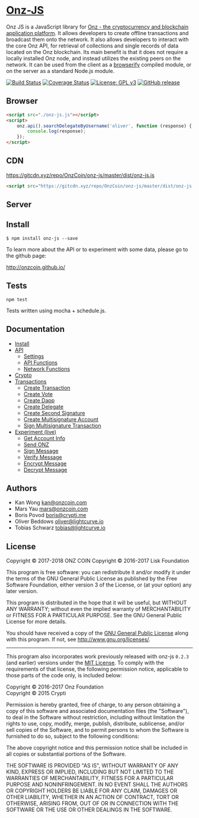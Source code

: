 # <a href="http://onzcoin.github.io/onz-js/">Onz-JS</a>

Onz JS is a JavaScript library for [Onz - the cryptocurrency and blockchain application platform](https://github.com/OnzCoin/onz). It allows developers to create offline transactions and broadcast them onto the network. It also allows developers to interact with the core Onz API, for retrieval of collections and single records of data located on the Onz blockchain. Its main benefit is that it does not require a locally installed Onz node, and instead utilizes the existing peers on the network. It can be used from the client as a [browserify](http://browserify.org/) compiled module, or on the server as a standard Node.js module.

[![Build Status](https://travis-ci.org/OnzCoin/onz-js.svg?branch=development)](https://travis-ci.org/OnzCoin/onz-js)
[![Coverage Status](https://coveralls.io/repos/github/OnzCoin/onz-js/badge.svg?branch=master)](https://coveralls.io/github/OnzCoin/onz-js?branch=master)
[![License: GPL v3](https://img.shields.io/badge/License-GPL%20v3-blue.svg)](http://www.gnu.org/licenses/gpl-3.0)
[![GitHub release](https://img.shields.io/badge/version-0.5.0-blue.svg)](#)

## Browser

```html
<script src="./onz-js.js"></script>
<script>
	onz.api().searchDelegateByUsername('oliver', function (response) {
		console.log(response);
	});
</script>
```

## CDN

https://gitcdn.xyz/repo/OnzCoin/onz-js/master/dist/onz-js.js<br/>
```html
<script src="https://gitcdn.xyz/repo/OnzCoin/onz-js/master/dist/onz-js.js"></script>
```

## Server

## Install
```
$ npm install onz-js --save
```

To learn more about the API or to experiment with some data, please go to the github page:

http://onzcoin.github.io/

## Tests

```
npm test
```

Tests written using mocha + schedule.js.

## Documentation

- [Install](http://onzcoin.github.io/onz-js/index.html)
- [API](http://onzcoin.github.io/example/api.html)
	- [Settings](http://onzcoin.github.io/example/api.html#settings)
	- [API Functions](http://onzcoin.github.io/example/api.html#api_functions)
	- [Network Functions](http://onzcoin.github.io/example/api.html#network_functions)
- [Crypto](http://onzcoin.github.io//example/api.html#crypto)
- [Transactions](http://onzcoin.github.io/example/api.html#transactions)
	- [Create Transaction](http://onzcoin.github.io//example/api.html#functions_createTransaction)
	- [Create Vote](http://onzcoin.github.io/example/api.html#functions_createVote)
	- [Create Dapp](http://onzcoin.github.io/example/api.html#functions_createDapp)
	- [Create Delegate](http://onzcoin.github.io/example/api.html#functions_createDelegate)
	- [Create Second Signature](http://onzcoin.github.io/example/api.html#functions_createSignature)
	- [Create Multisignature Account](http://onzcoin.github.io/example/api.html#functions_createMultisignature)
	- [Sign Multisignature Transaction](http://onzcoin.github.io/example/api.html#functions_signMultisignature)
- [Experiment (live)](http://onzcoin.github.io/example/experiment.html)
	- [Get Account Info](http://onzcoin.github.io/example/experiment.html#get_account)
	- [Send ONZ](http://onzcoin.github.io/example/experiment.html#send_onz)
	- [Sign Message](http://onzcoin.github.io/example/experiment.html#sign)
	- [Verify Message](http://onzcoin.github.io/example/experiment.html#verify)
	- [Encrypt Message](http://onzcoin.github.io/example/experiment.html#encrypt)
	- [Decrypt Message](http://onzcoin.github.io/example/experiment.html#decrypt)

## Authors

- Kan Wong <kan@onzcoin.com>
- Mars Yau <mars@onzcoin.com>
- Boris Povod <boris@crypti.me>
- Oliver Beddows <oliver@lightcurve.io>
- Tobias Schwarz <tobias@lightcurve.io>

## License

Copyright © 2017-2018 ONZ COIN
Copyright © 2016-2017 Lisk Foundation

This program is free software: you can redistribute it and/or modify it under the terms of the GNU General Public License as published by the Free Software Foundation, either version 3 of the License, or (at your option) any later version.

This program is distributed in the hope that it will be useful, but WITHOUT ANY WARRANTY; without even the implied warranty of MERCHANTABILITY or FITNESS FOR A PARTICULAR PURPOSE. See the GNU General Public License for more details.

You should have received a copy of the [GNU General Public License](https://github.com/OnzCoin/onz-js/tree/master/LICENSE) along with this program.  If not, see <http://www.gnu.org/licenses/>.

***

This program also incorporates work previously released with onz-js `0.2.3` (and earlier) versions under the [MIT License](https://opensource.org/licenses/MIT). To comply with the requirements of that license, the following permission notice, applicable to those parts of the code only, is included below:

Copyright © 2016-2017 Onz Foundation  
Copyright © 2015 Crypti

Permission is hereby granted, free of charge, to any person obtaining a copy of this software and associated documentation files (the "Software"), to deal in the Software without restriction, including without limitation the rights to use, copy, modify, merge, publish, distribute, sublicense, and/or sell copies of the Software, and to permit persons to whom the Software is furnished to do so, subject to the following conditions:

The above copyright notice and this permission notice shall be included in all copies or substantial portions of the Software.

THE SOFTWARE IS PROVIDED "AS IS", WITHOUT WARRANTY OF ANY KIND, EXPRESS OR IMPLIED, INCLUDING BUT NOT LIMITED TO THE WARRANTIES OF MERCHANTABILITY, FITNESS FOR A PARTICULAR PURPOSE AND NONINFRINGEMENT. IN NO EVENT SHALL THE AUTHORS OR COPYRIGHT HOLDERS BE LIABLE FOR ANY CLAIM, DAMAGES OR OTHER LIABILITY, WHETHER IN AN ACTION OF CONTRACT, TORT OR OTHERWISE, ARISING FROM, OUT OF OR IN CONNECTION WITH THE SOFTWARE OR THE USE OR OTHER DEALINGS IN THE SOFTWARE.
